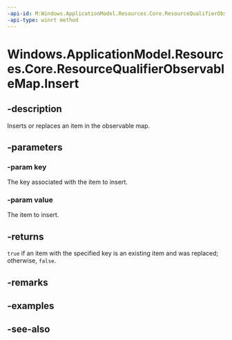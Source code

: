 ```yaml
---
-api-id: M:Windows.ApplicationModel.Resources.Core.ResourceQualifierObservableMap.Insert(System.String,System.String)
-api-type: winrt method
---
```


<!-- Method syntax
public bool Insert(System.String key, System.String value)
-->

# Windows.ApplicationModel.Resources.Core.ResourceQualifierObservableMap.Insert

## -description
Inserts or replaces an item in the observable map.

## -parameters
### -param key
The key associated with the item to insert.

### -param value
The item to insert.

## -returns
`true` if an item with the specified key is an existing item and was replaced; otherwise, `false`.

## -remarks

## -examples

## -see-also
